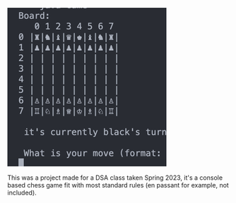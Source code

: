 ![A preview of the chess board this program creates](chess.png)

This was a project made for a DSA class taken Spring 2023, it's a console based chess game fit with most standard rules (en passant for example, not included). 
